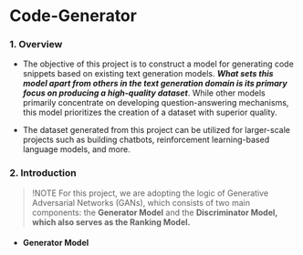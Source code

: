 # Code-Generator

### 1. Overview

- The objective of this project is to construct a model for generating code snippets based on existing text generation models. **_What sets this model apart from others in the text generation domain is its primary focus on producing a high-quality dataset_**. While other models primarily concentrate on developing question-answering mechanisms, this model prioritizes the creation of a dataset with superior quality.
  
- The dataset generated from this project can be utilized for larger-scale projects such as building chatbots, reinforcement learning-based language models, and more.

### 2. Introduction
> !NOTE
> For this project, we are adopting the logic of Generative Adversarial Networks (GANs), which consists of two main components: the **Generator Model** and the **Discriminator Model, which also serves as the Ranking Model.**

- #### Generator Model


